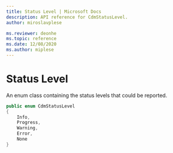 ```yaml
---
title: Status Level | Microsoft Docs
description: API reference for CdmStatusLevel.
author: miroslavplese

ms.reviewer: deonhe 
ms.topic: reference 
ms.date: 12/08/2020
ms.author: miplese
---
```


# Status Level

An enum class containing the status levels that could be reported.

```csharp
public enum CdmStatusLevel
{
    Info,
    Progress,
    Warning,
    Error,
    None
}
```


